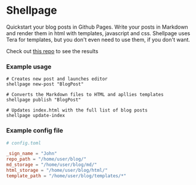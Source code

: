 # Shellpage

Quickstart your blog posts in Github Pages.
Write your posts in Markdown and render them in html with templates, javascript and css. Shellpage uses Tera for templates, but you don't even need to use them, if you don't want.

Check out [this repo](https://github.com/hellbound22/blog) to see the results

### Example usage
```
# Creates new post and launches editor
shellpage new-post "BlogPost" 

# Converts the Markdown files to HTML and apllies templates 
shellpage publish "BlogPost" 

# Updates index.html with the full list of blog posts
shellpage update-index
```

### Example config file
```toml
# config.toml

_sign_name = "John"
repo_path = "/home/user/blog/"
md_storage = "/home/user/blog/md/"
html_storage = "/home/user/blog/html/"
template_path = "/home/user/blog/templates/*"
```

